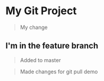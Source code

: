 # My Git Project

> My change

## I'm in the feature branch

> Added to master

> Made changes for git pull demo
